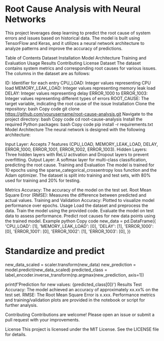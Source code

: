 # Root Cause Analysis with Neural Networks
This project leverages deep learning to predict the root cause of system errors and issues based on historical data. The model is built using TensorFlow and Keras, and it utilizes a neural network architecture to analyze patterns and improve the accuracy of predictions.

Table of Contents
Dataset
Installation
Model Architecture
Training and Evaluation
Usage
Results
Contributing
License
Dataset
The dataset contains system metrics and corresponding root causes for various issues. The columns in the dataset are as follows:

ID: Identifier for each entry
CPU_LOAD: Integer values representing CPU load
MEMORY_LEAK_LOAD: Integer values representing memory leak load
DELAY: Integer values representing delay
ERROR_1000 to ERROR_1003: Integer values representing different types of errors
ROOT_CAUSE: The target variable, indicating the root cause of the issue
Installation
Clone the repository:
bash
Copy code
git clone https://github.com/yourusername/root-cause-analysis.git
Navigate to the project directory:
bash
Copy code
cd root-cause-analysis
Install the required Python packages:
bash
Copy code
pip install -r requirements.txt
Model Architecture
The neural network is designed with the following architecture:

Input Layer: Accepts 7 features (CPU_LOAD, MEMORY_LEAK_LOAD, DELAY, ERROR_1000, ERROR_1001, ERROR_1002, ERROR_1003).
Hidden Layers: Three hidden layers with ReLU activation and Dropout layers to prevent overfitting.
Output Layer: A softmax layer for multi-class classification, predicting the root cause.
Training and Evaluation
The model is trained for 10 epochs using the sparse_categorical_crossentropy loss function and the Adam optimizer. The dataset is split into training and test sets, with 80% used for training and 20% for testing.

Metrics
Accuracy: The accuracy of the model on the test set.
Root Mean Square Error (RMSE): Measures the difference between predicted and actual values.
Training and Validation Accuracy: Plotted to visualize model performance over epochs.
Usage
Load the dataset and preprocess the data.
Train the model using the provided code.
Evaluate the model on test data to assess performance.
Predict root causes for new data points using the trained model.
Example
python
Copy code
new_data = pd.DataFrame({
    'CPU_LOAD': [1],
    'MEMORY_LEAK_LOAD': [0],
    'DELAY': [1],
    'ERROR_1000': [0],
    'ERROR_1001': [0],
    'ERROR_1002': [1],
    'ERROR_1003': [0],
})

# Standardize and predict
new_data_scaled = scaler.transform(new_data)
new_prediction = model.predict(new_data_scaled)
predicted_class = label_encoder.inverse_transform(np.argmax(new_prediction, axis=1))

print(f'Prediction for new values: {predicted_class[0]}')
Results
Test Accuracy: The model achieved an accuracy of approximately xx.xx% on the test set.
RMSE: The Root Mean Square Error is x.xxx.
Performance metrics and training/validation plots are provided in the notebook or script for further analysis.

Contributing
Contributions are welcome! Please open an issue or submit a pull request with your improvements.

License
This project is licensed under the MIT License. See the LICENSE file for details.

